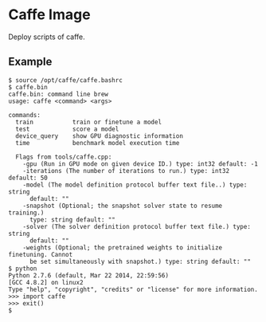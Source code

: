 Caffe Image
===

Deploy scripts of caffe.

Example
---
    $ source /opt/caffe/caffe.bashrc 
    $ caffe.bin 
    caffe.bin: command line brew
    usage: caffe <command> <args>

    commands:
      train           train or finetune a model
      test            score a model
      device_query    show GPU diagnostic information
      time            benchmark model execution time
    
      Flags from tools/caffe.cpp:
        -gpu (Run in GPU mode on given device ID.) type: int32 default: -1
        -iterations (The number of iterations to run.) type: int32 default: 50
        -model (The model definition protocol buffer text file..) type: string
          default: ""
        -snapshot (Optional; the snapshot solver state to resume training.)
          type: string default: ""
        -solver (The solver definition protocol buffer text file.) type: string
          default: ""
        -weights (Optional; the pretrained weights to initialize finetuning. Cannot
          be set simultaneously with snapshot.) type: string default: ""
    $ python
    Python 2.7.6 (default, Mar 22 2014, 22:59:56) 
    [GCC 4.8.2] on linux2
    Type "help", "copyright", "credits" or "license" for more information.
    >>> import caffe
    >>> exit()
    $ 